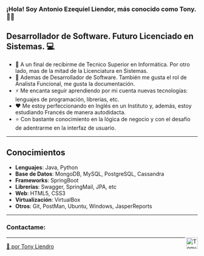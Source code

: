 ### ¡Hola! Soy Antonio Ezequiel Liendor, más conocido como Tony. 👋🏾

## Desarrollador de Software. Futuro Licenciado en Sistemas. 💻

- 🚀 A un final de recibirme de Tecnico Superior en Informática. Por otro lado, mas de la mitad de la Licenciatura en Sistemas.
- 🌱 Ademas de Desarrollador de Software. También me gusta el rol de Analista Funcional, me gusta la documentación.
- ⚡ Me encanta seguir aprendiendo por mi cuenta nuevas tecnologías: lenguajes de programación, librerias, etc. 
- ❤️ Me estoy perfeccionando en Inglés en un Instituto y, además, estoy estudiando Francés de manera autodidacta.
- ⭐️ Con bastante conocimiento en la lógica de negocio y con el desafio de adentrarme en la interfaz de usuario.

---
## Conocimientos
- **Lenguajes**: Java, Python
- **Base de Datos**: MongoDB, MySQL, PostgreSQL, Cassandra
- **Frameworks**: SpringBoot
- **Librerías**: Swagger, SpringMail, JPA, etc
- **Web**: HTML5, CSS3
- **Virtualización**: VirtualBox
- **Otros**: Git, PostMan, Ubuntu, Windows, JasperReports

---
### Contactame:
<a href="https://www.linkedin.com/in/tonyliendro/"><img align="right" alt="Tony | LinkedIn" height="30px" src="https://github.com/WaylonWalker/WaylonWalker/blob/main/icon/linkedin.png?raw=true"/>

---
 📢 por [Tony Liendro](https://github.com/Tony-L-93)
